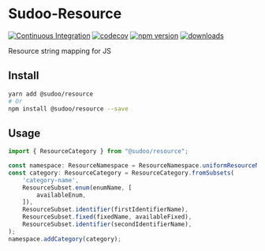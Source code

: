 # Sudoo-Resource

[![Continuous Integration](https://github.com/SudoDotDog/Sudoo-Resource/actions/workflows/ci.yml/badge.svg)](https://github.com/SudoDotDog/Sudoo-Resource/actions/workflows/ci.yml)
[![codecov](https://codecov.io/gh/SudoDotDog/Sudoo-Resource/branch/main/graph/badge.svg)](https://codecov.io/gh/SudoDotDog/Sudoo-Resource)
[![npm version](https://badge.fury.io/js/%40sudoo%2Fresource.svg)](https://www.npmjs.com/package/@sudoo/resource)
[![downloads](https://img.shields.io/npm/dm/@sudoo/resource.svg)](https://www.npmjs.com/package/@sudoo/resource)

Resource string mapping for JS

## Install

```sh
yarn add @sudoo/resource
# Or
npm install @sudoo/resource --save
```

## Usage

```ts
import { ResourceCategory } from "@sudoo/resource";

const namespace: ResourceNamespace = ResourceNamespace.uniformResourceName();
const category: ResourceCategory = ResourceCategory.fromSubsets(
    'category-name',
    ResourceSubset.enum(enumName, [
        availableEnum,
    ]),
    ResourceSubset.identifier(firstIdentifierName),
    ResourceSubset.fixed(fixedName, availableFixed),
    ResourceSubset.identifier(secondIdentifierName),
);
namespace.addCategory(category);
```
